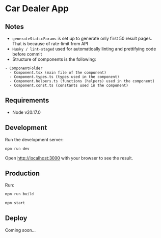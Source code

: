 # Car Dealer App

## Notes

- `generateStaticParams` is set up to generate only first 50 result pages. That is because of rate-limit from API
- `Husky / lint-staged` used for automatically linting and prettifying code before commit
- Structure of components is the following:

```
- ComponentFolder
  - Component.tsx (main file of the component)
  - Component.types.ts (types used in the component)
  - Component.helpers.ts (functions (helpers) used in the component)
  - Component.const.ts (constants used in the component)
```

## Requirements

- Node v20.17.0

## Development

Run the development server:

```bash
npm run dev
```

Open [http://localhost:3000](http://localhost:3000) with your browser to see the result.

## Production

Run:

```bash
npm run build
```

```bash
npm start
```

## Deploy

Coming soon...
